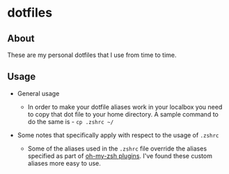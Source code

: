 # dotfiles

## About

These are my personal dotfiles that I use from time to time.

## Usage

* General usage

  * In order to make your dotfile aliases work in your localbox you need to copy that dot file to your home directory. A sample
  command to do the same is - `cp .zshrc ~/`

* Some notes that specifically apply with respect to the usage of `.zshrc`

  * Some of the aliases used in the `.zshrc` file override the aliases specified as part of [oh-my-zsh plugins](https://github.com/robbyrussell/oh-my-zsh/tree/master/plugins). I've found these custom aliases more easy to use.
